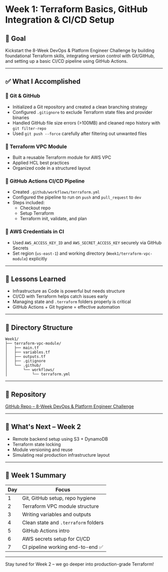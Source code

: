 # Week 1: Terraform Basics, GitHub Integration & CI/CD Setup

## 🎯 Goal
Kickstart the 8-Week DevOps & Platform Engineer Challenge by building foundational Terraform skills, integrating version control with Git/GitHub, and setting up a basic CI/CD pipeline using GitHub Actions.

---

## ✅ What I Accomplished

### 📌 Git & GitHub
- Initialized a Git repository and created a clean branching strategy
- Configured `.gitignore` to exclude Terraform state files and provider binaries
- Handled GitHub file size errors (>100MB) and cleaned repo history with `git filter-repo`
- Used `git push --force` carefully after filtering out unwanted files

### 📌 Terraform VPC Module
- Built a reusable Terraform module for AWS VPC
- Applied HCL best practices
- Organized code in a structured layout

### 📌 GitHub Actions CI/CD Pipeline
- Created `.github/workflows/terraform.yml`
- Configured the pipeline to run on `push` and `pull_request` to `dev`
- Steps included:
  - Checkout repo
  - Setup Terraform
  - Terraform init, validate, and plan

### 🔐 AWS Credentials in CI
- Used `AWS_ACCESS_KEY_ID` and `AWS_SECRET_ACCESS_KEY` securely via GitHub Secrets
- Set region (`us-east-1`) and working directory (`Week1/terraform-vpc-module`) explicitly

---

## 🧠 Lessons Learned
- Infrastructure as Code is powerful but needs structure
- CI/CD with Terraform helps catch issues early
- Managing state and `.terraform` folders properly is critical
- GitHub Actions + Git hygiene = effective automation

---

## 📂 Directory Structure
```
Week1/
├── terraform-vpc-module/
│   ├── main.tf
│   ├── variables.tf
│   ├── outputs.tf
│   ├── .gitignore
│   └── .github/
│       └── workflows/
│           └── terraform.yml
```

---

## 🔗 Repository
[GitHub Repo – 8-Week DevOps & Platform Engineer Challenge](https://github.com/abinshihab/8-Week-DevOps-Platform-engineer-challenge)

---

## 🚀 What's Next – Week 2
- Remote backend setup using S3 + DynamoDB
- Terraform state locking
- Module versioning and reuse
- Simulating real production infrastructure layout

---

## 📅 Week 1 Summary
| Day | Focus                                     |
|-----|-------------------------------------------|
| 1   | Git, GitHub setup, repo hygiene           |
| 2   | Terraform VPC module structure            |
| 3   | Writing variables and outputs             |
| 4   | Clean state and `.terraform` folders      |
| 5   | GitHub Actions intro                      |
| 6   | AWS secrets setup for CI/CD               |
| 7   | CI pipeline working end-to-end ✅         |

---

Stay tuned for Week 2 – we go deeper into production-grade Terraform!

